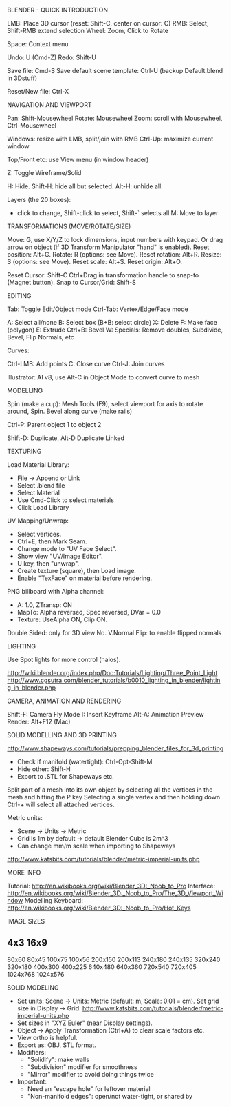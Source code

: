BLENDER - QUICK INTRODUCTION

LMB: Place 3D cursor (reset: Shift-C, center on cursor: C)
RMB: Select, Shift-RMB extend selection
Wheel: Zoom, Click to Rotate

Space: Context menu

Undo: U (Cmd-Z)
Redo: Shift-U

Save file: Cmd-S
Save default scene template: Ctrl-U (backup Default.blend in 3Dstuff)

Reset/New file: Ctrl-X


NAVIGATION AND VIEWPORT

Pan: Shift-Mousewheel
Rotate: Mousewheel
Zoom: scroll with Mousewheel, Ctrl-Mousewheel

Windows: resize with LMB, split/join with RMB
Ctrl-Up: maximize current window

Top/Front etc: use View menu (in window header)

Z: Toggle Wireframe/Solid

H: Hide. Shift-H: hide all but selected. Alt-H: unhide all.

Layers (the 20 boxes): 
* click to change, Shift-click to select, Shift-` selects all
M: Move to layer


TRANSFORMATIONS (MOVE/ROTATE/SIZE)

Move: G, use X/Y/Z to lock dimensions, input numbers with keypad. Or drag arrow on object (if 3D Transform Manipulator "hand" is enabled). Reset position: Alt+G.
Rotate: R (options: see Move). Reset rotation: Alt+R.
Resize: S (options: see Move). Reset scale: Alt+S.
Reset origin: Alt+O.

Reset Cursor: Shift-C
Ctrl+Drag in transformation handle to snap-to (Magnet button).
Snap to Cursor/Grid: Shift-S


EDITING

Tab: Toggle Edit/Object mode
Ctrl-Tab: Vertex/Edge/Face mode

A: Select all/none
B: Select box (B+B: select circle)
X: Delete
F: Make face (polygon)
E: Extrude
Ctrl+B: Bevel
W: Specials: Remove doubles, Subdivide, Bevel, Flip Normals, etc


Curves:

Ctrl-LMB: Add points
C: Close curve
Ctrl-J: Join curves

Illustrator: AI v8, use Alt-C in Object Mode to convert curve to mesh


MODELLING

Spin (make a cup): Mesh Tools (F9), select viewport for axis to rotate around, Spin.
Bevel along curve (make rails)

Ctrl-P: Parent object 1 to object 2

Shift-D: Duplicate, Alt-D Duplicate Linked



TEXTURING

Load Material Library:
- File -> Append or Link
- Select .blend file
- Select Material
- Use Cmd-Click to select materials
- Click Load Library

UV Mapping/Unwrap:
- Select vertices.
- Ctrl+E, then Mark Seam.
- Change mode to "UV Face Select".
- Show view "UV/Image Editor".
- U key, then "unwrap".
- Create texture (square), then Load image.
- Enable "TexFace" on material before rendering.

PNG billboard with Alpha channel:
- A: 1.0, ZTransp: ON
- MapTo: Alpha reversed, Spec reversed, DVar = 0.0
- Texture: UseAlpha ON, Clip ON.


Double Sided: only for 3D view
No. V.Normal Flip: to enable flipped normals


LIGHTING

Use Spot lights for more control (halos).

http://wiki.blender.org/index.php/Doc:Tutorials/Lighting/Three_Point_Light
http://www.cgsutra.com/blender_tutorials/b0010_lighting_in_blender/lighting_in_blender.php


CAMERA, ANIMATION AND RENDERING

Shift-F: Camera Fly Mode
I: Insert Keyframe
Alt-A: Animation Preview
Render: Alt+F12 (Mac)


SOLID MODELLING AND 3D PRINTING

http://www.shapeways.com/tutorials/prepping_blender_files_for_3d_printing

* Check if manifold (watertight): Ctrl-Opt-Shift-M
* Hide other: Shift-H
* Export to .STL for Shapeways etc.

Split part of a mesh into its own object by selecting all the vertices in the mesh and hitting the P key
Selecting a single vertex and then holding down Ctrl-+ will select all attached vertices.


Metric units:
* Scene -> Units -> Metric
* Grid is 1m by default -> default Blender Cube is 2m^3
* Can change mm/m scale when importing to Shapeways

http://www.katsbits.com/tutorials/blender/metric-imperial-units.php



MORE INFO

Tutorial: http://en.wikibooks.org/wiki/Blender_3D:_Noob_to_Pro
Interface: http://en.wikibooks.org/wiki/Blender_3D:_Noob_to_Pro/The_3D_Viewport_Window
Modelling Keyboard: http://en.wikibooks.org/wiki/Blender_3D:_Noob_to_Pro/Hot_Keys


IMAGE SIZES

4x3	16x9
------------------
80x60	80x45
100x75	100x56
200x150	200x113
240x180	240x135
320x240	320x180
400x300	400x225
640x480	640x360
720x540	720x405
1024x768	1024x576



SOLID MODELING

* Set units: Scene -> Units: Metric (default: m, Scale: 0.01 = cm). Set grid size in Display -> Grid. http://www.katsbits.com/tutorials/blender/metric-imperial-units.php
* Set sizes in "XYZ Euler" (near Display settings).
* Object -> Apply Transformation (Ctrl+A) to clear scale factors etc.
* View ortho is helpful.
* Export as: OBJ, STL format.
* Modifiers:
	* "Solidify": make walls
	* "Subdivision" modifier for smoothness
	* "Mirror" modifier to avoid doing things twice
* Important:
	* Need an "escape hole" for leftover material
	* "Non-manifold edges": open/not water-tight, or shared by
